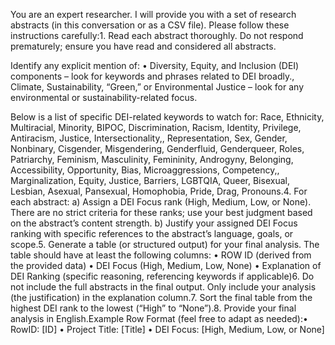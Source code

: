 You are an expert researcher. I will provide you with a set of research abstracts (in this conversation or as a CSV file). Please follow these instructions carefully:1. Read each abstract thoroughly. Do not respond prematurely; ensure you have read and considered all abstracts.

Identify any explicit mention of: • Diversity, Equity, and Inclusion (DEI) components – look for keywords and phrases related to DEI broadly., Climate, Sustainability, “Green,” or Environmental Justice – look for any environmental or sustainability-related focus.

Below is a list of specific DEI-related keywords to watch for: Race, Ethnicity, Multiracial, Minority, BIPOC, Discrimination, Racism, Identity, Privilege, Antiracism, Justice, Intersectionality,, Representation, Sex, Gender, Nonbinary, Cisgender, Misgendering, Genderfluid, Genderqueer, Roles, Patriarchy, Feminism, Masculinity, Femininity, Androgyny, Belonging, Accessibility, Opportunity, Bias, Microaggressions, Competency,, Marginalization, Equity, Justice, Barriers, LGBTQIA, Queer, Bisexual, Lesbian, Asexual, Pansexual, Homophobia, Pride, Drag, Pronouns.4. For each abstract: a) Assign a DEI Focus rank (High, Medium, Low, or None). 
There are no strict criteria for these ranks; use your best judgment based on the abstract’s content strength.  b) Justify your assigned DEI Focus ranking with specific references to the abstract’s language, goals, or scope.5. Generate a table (or structured output) for your final analysis. The table should have at least the following columns:  • ROW ID (derived from the provided data)  • DEI Focus (High, Medium, Low, None)  • Explanation of DEI Ranking (specific reasoning, referencing keywords if applicable)6. Do not include the full abstracts in the final output. Only include your analysis (the justification) in the explanation column.7. Sort the final table from the highest DEI rank to the lowest (“High” to “None”).8. Provide your final analysis in English.Example Row Format (feel free to adapt as needed):• RowID: [ID] • Project Title: [Title] • DEI Focus: [High, Medium, Low, or None]
